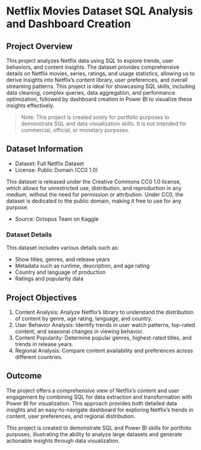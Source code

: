 # Netflix Movies Dataset SQL Analysis and Dashboard Creation

## Project Overview
This project analyzes Netflix data using SQL to explore trends, user behaviors, and content insights. The dataset provides comprehensive details on Netflix movies, series, ratings, and usage statistics, allowing us to derive insights into Netflix’s content library, user preferences, and overall streaming patterns. This project is ideal for showcasing SQL skills, including data cleaning, complex queries, data aggregation, and performance optimization, followed by dashboard creation in Power BI to visualize these insights effectively.

> Note: This project is created solely for portfolio purposes to demonstrate SQL and data visualization skills. It is not intended for commercial, official, or monetary purposes.

## Dataset Information
- Dataset: Full Netflix Dataset
- License: Public Domain (CC0 1.0)

This dataset is released under the Creative Commons CC0 1.0 license, which allows for unrestricted use, distribution, and reproduction in any medium, without the need for permission or attribution. Under CC0, the dataset is dedicated to the public domain, making it free to use for any purpose.

- Source: Octopus Team on Kaggle

### Dataset Details
This dataset includes various details such as:
- Show titles, genres, and release years
- Metadata such as runtime, description, and age rating
- Country and language of production
- Ratings and popularity data

## Project Objectives
1. Content Analysis: Analyze Netflix’s library to understand the distribution of content by genre, age rating, language, and country.
2. User Behavior Analysis: Identify trends in user watch patterns, top-rated content, and seasonal changes in viewing behavior.
3. Content Popularity: Determine popular genres, highest-rated titles, and trends in release years.
4. Regional Analysis: Compare content availability and preferences across different countries.


## Outcome
The project offers a comprehensive view of Netflix’s content and user engagement by combining SQL for data extraction and transformation with Power BI for visualization. This approach provides both detailed data insights and an easy-to-navigate dashboard for exploring Netflix’s trends in content, user preferences, and regional distribution.

This project is created to demonstrate SQL and Power BI skills for portfolio purposes, illustrating the ability to analyze large datasets and generate actionable insights through data visualization.
